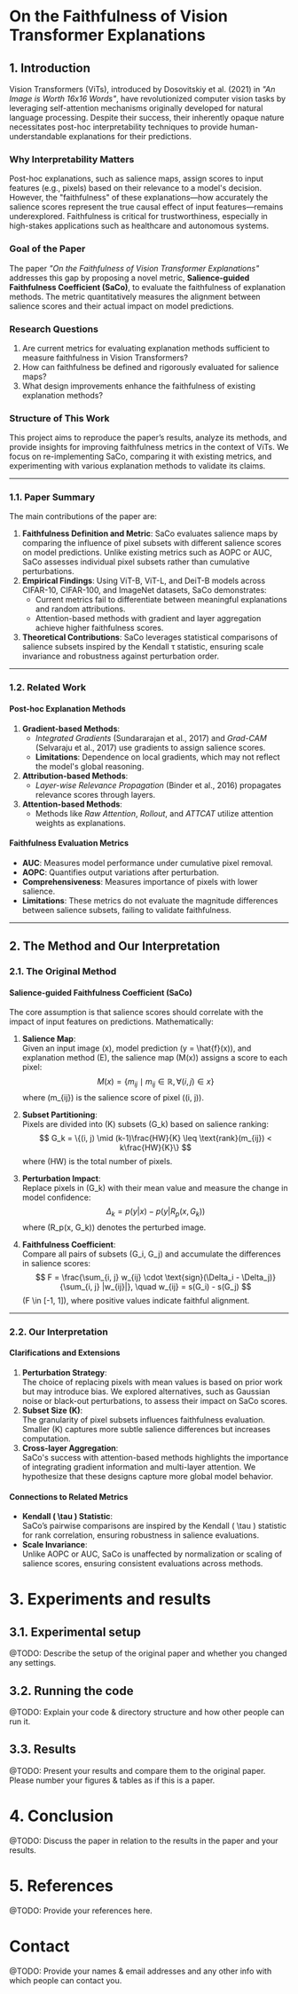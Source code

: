 # On the Faithfulness of Vision Transformer Explanations



## 1. Introduction

Vision Transformers (ViTs), introduced by Dosovitskiy et al. (2021) in *"An Image is Worth 16x16 Words"*, have revolutionized computer vision tasks by leveraging self-attention mechanisms originally developed for natural language processing. Despite their success, their inherently opaque nature necessitates post-hoc interpretability techniques to provide human-understandable explanations for their predictions.

### Why Interpretability Matters
Post-hoc explanations, such as salience maps, assign scores to input features (e.g., pixels) based on their relevance to a model's decision. However, the "faithfulness" of these explanations—how accurately the salience scores represent the true causal effect of input features—remains underexplored. Faithfulness is critical for trustworthiness, especially in high-stakes applications such as healthcare and autonomous systems.

### Goal of the Paper
The paper *"On the Faithfulness of Vision Transformer Explanations"* addresses this gap by proposing a novel metric, **Salience-guided Faithfulness Coefficient (SaCo)**, to evaluate the faithfulness of explanation methods. The metric quantitatively measures the alignment between salience scores and their actual impact on model predictions.

### Research Questions
1. Are current metrics for evaluating explanation methods sufficient to measure faithfulness in Vision Transformers?
2. How can faithfulness be defined and rigorously evaluated for salience maps?
3. What design improvements enhance the faithfulness of existing explanation methods?

### Structure of This Work
This project aims to reproduce the paper’s results, analyze its methods, and provide insights for improving faithfulness metrics in the context of ViTs. We focus on re-implementing SaCo, comparing it with existing metrics, and experimenting with various explanation methods to validate its claims.

---

### 1.1. Paper Summary

The main contributions of the paper are:
1. **Faithfulness Definition and Metric**: SaCo evaluates salience maps by comparing the influence of pixel subsets with different salience scores on model predictions. Unlike existing metrics such as AOPC or AUC, SaCo assesses individual pixel subsets rather than cumulative perturbations.
2. **Empirical Findings**: Using ViT-B, ViT-L, and DeiT-B models across CIFAR-10, CIFAR-100, and ImageNet datasets, SaCo demonstrates:
   - Current metrics fail to differentiate between meaningful explanations and random attributions.
   - Attention-based methods with gradient and layer aggregation achieve higher faithfulness scores.
3. **Theoretical Contributions**: SaCo leverages statistical comparisons of salience subsets inspired by the Kendall τ statistic, ensuring scale invariance and robustness against perturbation order.

---

### 1.2. Related Work

#### Post-hoc Explanation Methods
1. **Gradient-based Methods**: 
   - *Integrated Gradients* (Sundararajan et al., 2017) and *Grad-CAM* (Selvaraju et al., 2017) use gradients to assign salience scores.
   - **Limitations**: Dependence on local gradients, which may not reflect the model's global reasoning.
2. **Attribution-based Methods**:
   - *Layer-wise Relevance Propagation* (Binder et al., 2016) propagates relevance scores through layers.
3. **Attention-based Methods**:
   - Methods like *Raw Attention*, *Rollout*, and *ATTCAT* utilize attention weights as explanations.

#### Faithfulness Evaluation Metrics
- **AUC**: Measures model performance under cumulative pixel removal.
- **AOPC**: Quantifies output variations after perturbation.
- **Comprehensiveness**: Measures importance of pixels with lower salience.
- **Limitations**: These metrics do not evaluate the magnitude differences between salience subsets, failing to validate faithfulness.

---

## 2. The Method and Our Interpretation

### 2.1. The Original Method

#### Salience-guided Faithfulness Coefficient (SaCo)

The core assumption is that salience scores should correlate with the impact of input features on predictions. Mathematically:

1. **Salience Map**:  
   Given an input image \(x\), model prediction \(y = \hat{f}(x)\), and explanation method \(E\), the salience map \(M(x)\) assigns a score to each pixel:
   $$
   M(x) = \{m_{ij} \mid m_{ij} \in \mathbb{R}, \, \forall (i, j) \in x\}
   $$
   where \(m_{ij}\) is the salience score of pixel \((i, j)\).

2. **Subset Partitioning**:  
   Pixels are divided into \(K\) subsets \(G_k\) based on salience ranking:
   $$
   G_k = \{(i, j) \mid (k-1)\frac{HW}{K} \leq \text{rank}(m_{ij}) < k\frac{HW}{K}\}
   $$
   where \(HW\) is the total number of pixels.

3. **Perturbation Impact**:  
   Replace pixels in \(G_k\) with their mean value and measure the change in model confidence:
   $$
   \Delta_k = p(y | x) - p(y | R_p(x, G_k))
   $$
   where \(R_p(x, G_k)\) denotes the perturbed image.

4. **Faithfulness Coefficient**:  
   Compare all pairs of subsets \(G_i, G_j\) and accumulate the differences in salience scores:
   $$
   F = \frac{\sum_{i, j} w_{ij} \cdot \text{sign}(\Delta_i - \Delta_j)}{\sum_{i, j} |w_{ij}|}, \quad w_{ij} = s(G_i) - s(G_j)
   $$
   \(F \in [-1, 1]\), where positive values indicate faithful alignment.

---

### 2.2. Our Interpretation

#### Clarifications and Extensions
1. **Perturbation Strategy**:  
   The choice of replacing pixels with mean values is based on prior work but may introduce bias. We explored alternatives, such as Gaussian noise or black-out perturbations, to assess their impact on SaCo scores.
2. **Subset Size \(K\)**:  
   The granularity of pixel subsets influences faithfulness evaluation. Smaller \(K\) captures more subtle salience differences but increases computation.
3. **Cross-layer Aggregation**:  
   SaCo's success with attention-based methods highlights the importance of integrating gradient information and multi-layer attention. We hypothesize that these designs capture more global model behavior.

#### Connections to Related Metrics
- **Kendall \( \tau \) Statistic**:  
  SaCo’s pairwise comparisons are inspired by the Kendall \( \tau \) statistic for rank correlation, ensuring robustness in salience evaluations.
- **Scale Invariance**:  
  Unlike AOPC or AUC, SaCo is unaffected by normalization or scaling of salience scores, ensuring consistent evaluations across methods.

# 3. Experiments and results

## 3.1. Experimental setup

@TODO: Describe the setup of the original paper and whether you changed any settings.

## 3.2. Running the code

@TODO: Explain your code & directory structure and how other people can run it.

## 3.3. Results

@TODO: Present your results and compare them to the original paper. Please number your figures & tables as if this is a paper.

# 4. Conclusion

@TODO: Discuss the paper in relation to the results in the paper and your results.

# 5. References

@TODO: Provide your references here.

# Contact

@TODO: Provide your names & email addresses and any other info with which people can contact you.
